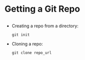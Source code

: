 # Getting a Git Repo
## 
-   Creating a repo from a directory:
    
        git init
-   Cloning a repo:
    
        git clone repo_url
